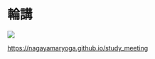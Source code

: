# 輪講

![](http://chart.apis.google.com/chart?cht=qr&chs=160x160&chl=https%3A%2F%2Fnagayamaryoga.github.io%2Fstudy_meeting)

https://nagayamaryoga.github.io/study_meeting
